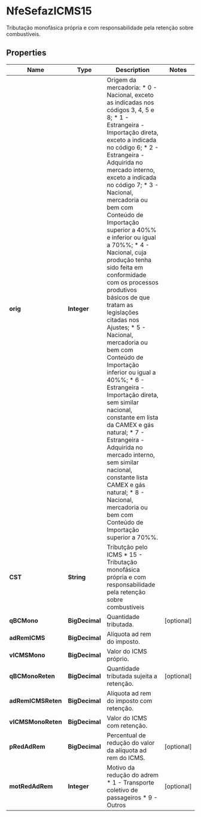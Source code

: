 

# NfeSefazICMS15

Tributação monofásica própria e com responsabilidade pela retenção sobre combustíveis.

## Properties

| Name | Type | Description | Notes |
|------------ | ------------- | ------------- | -------------|
|**orig** | **Integer** | Origem da mercadoria:  * 0 - Nacional, exceto as indicadas nos códigos 3, 4, 5 e 8;  * 1 - Estrangeira - Importação direta, exceto a indicada no código 6;  * 2 - Estrangeira - Adquirida no mercado interno, exceto a indicada no código 7;  * 3 - Nacional, mercadoria ou bem com Conteúdo de Importação superior a 40%% e inferior ou igual a 70%%;  * 4 - Nacional, cuja produção tenha sido feita em conformidade com os processos produtivos básicos de que tratam as legislações citadas nos Ajustes;  * 5 - Nacional, mercadoria ou bem com Conteúdo de Importação inferior ou igual a 40%%;  * 6 - Estrangeira - Importação direta, sem similar nacional, constante em lista da CAMEX e gás natural;  * 7 - Estrangeira - Adquirida no mercado interno, sem similar nacional, constante lista CAMEX e gás natural;  * 8 - Nacional, mercadoria ou bem com Conteúdo de Importação superior a 70%%. |  |
|**CST** | **String** | Tributção pelo ICMS  * 15 - Tributação monofásica própria e com responsabilidade pela retenção sobre combustíveis |  |
|**qBCMono** | **BigDecimal** | Quantidade tributada. |  [optional] |
|**adRemICMS** | **BigDecimal** | Alíquota ad rem do imposto. |  |
|**vICMSMono** | **BigDecimal** | Valor do ICMS próprio. |  |
|**qBCMonoReten** | **BigDecimal** | Quantidade tributada sujeita a retenção. |  [optional] |
|**adRemICMSReten** | **BigDecimal** | Alíquota ad rem do imposto com retenção. |  |
|**vICMSMonoReten** | **BigDecimal** | Valor do ICMS com retenção. |  |
|**pRedAdRem** | **BigDecimal** | Percentual de redução do valor da alíquota ad rem do ICMS. |  [optional] |
|**motRedAdRem** | **Integer** | Motivo da redução do adrem  * 1 - Transporte coletivo de passageiros  * 9 - Outros |  [optional] |



